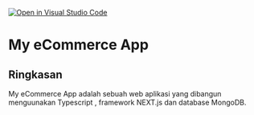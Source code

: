 [![Open in Visual Studio Code](https://classroom.github.com/assets/open-in-vscode-2e0aaae1b6195c2367325f4f02e2d04e9abb55f0b24a779b69b11b9e10269abc.svg)](https://classroom.github.com/online_ide?assignment_repo_id=15353787&assignment_repo_type=AssignmentRepo)
# My eCommerce App
## Ringkasan

My eCommerce App adalah sebuah web aplikasi yang dibangun menguunakan Typescript , framework NEXT.js dan database MongoDB. 

